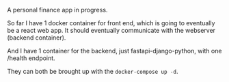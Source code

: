 A personal finance app in progress.

So far I have 1 docker container for front end, which is going to eventually be a react web app. It should eventually communicate with the webserver (backend container).

And I have 1 container for the backend, just fastapi-django-python, with one /health endpoint. 

They can both be brought up with the `docker-compose up -d`.

